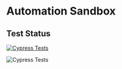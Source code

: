# Automation Sandbox

## Test Status

[![Cypress Tests](https://github.com/bpnash/automation-sandbox/actions/workflows/cypress-tests.yml/badge.svg?branch=develop?event=push)](https://github.com/bpnash/automation-sandbox/actions/workflows/cypress-tests.yml)

![Cypress Tests](https://github.com/bpnash/automation-sandbox/actions/workflows/cypress-tests.yml/badge.svg?branch=develop?event=push)
